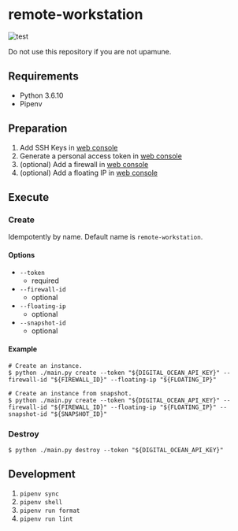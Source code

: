 # remote-workstation

![test](https://github.com/upamune/remote-workstation/workflows/test/badge.svg?branch=master)

Do not use this repository if you are not upamune.

## Requirements

- Python 3.6.10
- Pipenv

## Preparation
1. Add SSH Keys in [web console](https://cloud.digitalocean.com/account/security)
1. Generate a personal access token in [web console](https://cloud.digitalocean.com/account/api/tokens)
1. (optional) Add a firewall in [web console](https://cloud.digitalocean.com/networking/firewalls)
1. (optional) Add a floating IP in [web console](https://cloud.digitalocean.com/networking/floating_ips)

## Execute

### Create

Idempotently by name. Default name is `remote-workstation`.

#### Options

- `--token`
  - required
- `--firewall-id`
  - optional
- `--floating-ip`
  - optional
- `--snapshot-id`
  - optional

#### Example 

```shell script
# Create an instance.
$ python ./main.py create --token "${DIGITAL_OCEAN_API_KEY}" --firewall-id "${FIREWALL_ID}" --floating-ip "${FLOATING_IP}"

# Create an instance from snapshot.
$ python ./main.py create --token "${DIGITAL_OCEAN_API_KEY}" --firewall-id "${FIREWALL_ID}" --floating-ip "${FLOATING_IP}" --snapshot-id "${SNAPSHOT_ID}"
```

### Destroy

```shell script
$ python ./main.py destroy --token "${DIGITAL_OCEAN_API_KEY}"
```

## Development

1. `pipenv sync`
1. `pipenv shell`
1. `pipenv run format`
1. `pipenv run lint`
